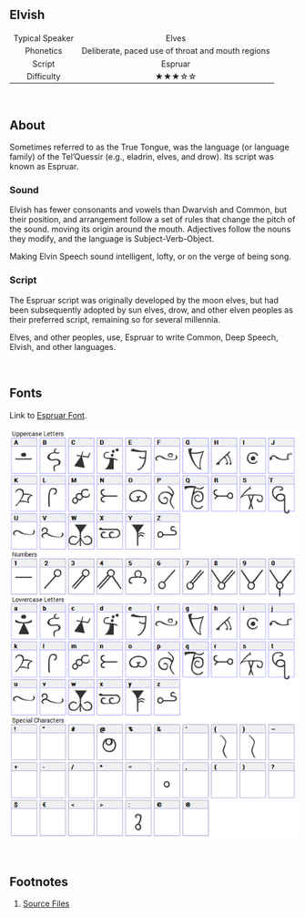 <!-- Elvish -->
<!-- Espruar -->

<!-- Reference URLS -->
[Repo Files]: https://github.com/Tougher-Together-DnD/default-game-assets/tree/main/special-setup/speak-languages "Tougher Together Files"

<!-- Default Fonts -->
[Arcane-Font]: https://github.com/Tougher-Together-DnD/common-assets/blob/main/fonts/retra.zip  
[Barazhad-Font]: https://github.com/Tougher-Together-DnD/common-assets/blob/main/fonts/barazhad.zip  
[Dethek-Font]: https://github.com/Tougher-Together-DnD/common-assets/blob/main/fonts/dethek-stone.zip  
[Druidic-Font]: https://github.com/Tougher-Together-DnD/common-assets/blob/main/fonts/dethek-stone.zip  
[Eladrin-Font]: https://github.com/Tougher-Together-DnD/common-assets/blob/main/fonts/eldarin.zip  
[Espruar-Font]: https://github.com/Tougher-Together-DnD/common-assets/blob/main/fonts/olde-espruar.zip  
[Gnomish-Font]: https://github.com/Tougher-Together-DnD/common-assets/blob/main/fonts/rpg-katakana.zip  
[Iokharic-Font]: https://github.com/Tougher-Together-DnD/common-assets/blob/main/fonts/iokharic.zip  
[Thorass-Font]: https://github.com/Tougher-Together-DnD/common-assets/blob/main/fonts/kingthings-conundrum.zip  

<!-- Default Script Map Images -->
[Arcane-Map]: https://raw.githubusercontent.com/Tougher-Together-DnD/common-assets/main/fonts/images/retra-font-charmap.png  
[Barazhad-Map]: https://raw.githubusercontent.com/Tougher-Together-DnD/common-assets/main/fonts/images/barazhad-font-charmap.png  
[Dethek-Map]: https://raw.githubusercontent.com/Tougher-Together-DnD/common-assets/main/fonts/images/dethek-stone-font-charmap.png  
[Druidic-Map]: https://raw.githubusercontent.com/Tougher-Together-DnD/common-assets/main/fonts/images/bamum-symbols-1-font-charmap.png  
[Eladrin-Map]: https://raw.githubusercontent.com/Tougher-Together-DnD/common-assets/main/fonts/images/eladrin-font-charmap.png  
[Espruar-Map]: https://raw.githubusercontent.com/Tougher-Together-DnD/common-assets/main/fonts/images/olde-espruar-font-charmap.png  
[Gnomish-Map]: https://raw.githubusercontent.com/Tougher-Together-DnD/common-assets/main/fonts/images/rpg-katakana-font-charmap.png  
[Iokharic-Map]: https://raw.githubusercontent.com/Tougher-Together-DnD/common-assets/main/fonts/images/iokharic-font-charmap.png  
[Thorass-Map]: https://raw.githubusercontent.com/Tougher-Together-DnD/common-assets/main/fonts/images/kingthings-conundrum-font-charmap.png  

<style>
/* CSS style for NaturalCrit Homebrew render. */
.phb#p1{ text-align:left; }
.phb#p1:after{ display:none; }
.phb p+p { margin-top:.2em; }
.phb blockquote { margin-top:1em; margin-bottom:2em; }
.phb h1, .phb h2, .phb h3, .phb h4, sup, span { color:#006699; }
span { font-weight:bold; }
ul li { line-height:2; }
.phb table tbody tr td { border:1px solid #1C6EA4; }
th:empty { display:none; }
</style>

## Elvish
| <!-- --> | <!-- --> |
|:---:|:---:|
| Typical Speaker | Elves |
| Phonetics | Deliberate, paced use of throat and mouth regions |
| Script | Espruar |
| Difficulty | ★★★☆☆ |
<!-- ★ ☆ -->
<br>

## About
Sometimes referred to as the True Tongue, was the language (or language family) of the Tel’Quessir (e.g., eladrin, elves, and drow). Its script was known as Espruar.

### Sound
Elvish has fewer consonants and vowels than Dwarvish and Common, but their position, and arrangement follow a set of rules that change the pitch of the sound. moving its origin around the mouth. Adjectives follow the nouns they modify, and the language is Subject-Verb-Object.

Making Elvin Speech sound intelligent, lofty, or on the verge of being song.

### Script
The Espruar script was originally developed by the moon elves, but had been subsequently adopted by sun elves, drow, and other elven peoples as their preferred script, remaining so for several millennia.

Elves, and other peoples, use, Espruar to write Common, Deep Speech, Elvish, and other languages.

<br>

## Fonts

Link to [Espruar Font][Espruar-Font].

![Script Image][Espruar-Map]

<br>

## Footnotes
1. [Source Files][Repo Files]
